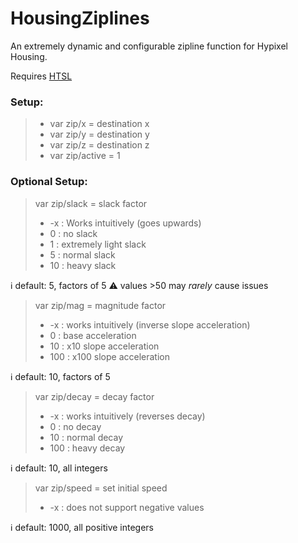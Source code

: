 # HousingZiplines
An extremely dynamic and configurable zipline function for Hypixel Housing.

Requires [HTSL](https://github.com/BusterBrown1218/HTSL)

### Setup:
> - var zip/x = destination x
> - var zip/y = destination y
> - var zip/z = destination z
> - var zip/active = 1

### Optional Setup:
> var zip/slack = slack factor
> - -x : Works intuitively (goes upwards)
> - 0 : no slack
> - 1 : extremely light slack
> - 5 : normal slack
> - 10 : heavy slack

ℹ️﻿ default: 5, factors of 5
⚠️ values >50 may *rarely* cause issues

> var zip/mag = magnitude factor
> - -x : works intuitively (inverse slope acceleration) 
> - 0 : base acceleration
> - 10 : x10 slope acceleration
> - 100 : x100 slope acceleration

ℹ️ default: 10, factors of 5

> var zip/decay = decay factor
> - -x : works intuitively (reverses decay)
> - 0 : no decay
> - 10 : normal decay
> - 100 : heavy decay

ℹ️﻿ default: 10, all integers

> var zip/speed = set initial speed
> - -x : does not support negative values

ℹ️﻿ default: 1000, all positive integers
